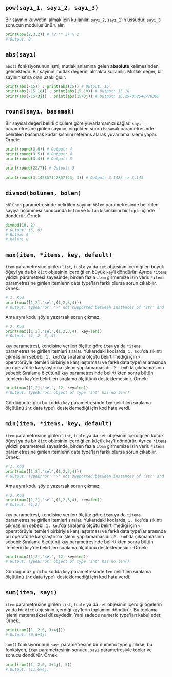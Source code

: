 ﻿## `pow(sayı_1, sayı_2, sayı_3)`
Bir sayının kuvvetini almak için kullanılır. `sayı_2`, `sayı_1`'in üssüdür. `sayı_3` sonucun modulus'ünü `%` alır.
```py
print(pow(2,3,2)) # (2 ** 3) % 2
# Output: 0
```

## `abs(sayı)`
`abs()` fonksiyonunun ismi, mutlak anlamına gelen **absolute** kelimesinden gelmektedir. Bir sayının mutlak değerini almakta kullanılır. Mutlak değer, bir sayının sıfıra olan uzaklığıdır.
```py
print(abs(-15)) ; print(abs(15)) # Output: 15
print(abs(-15.18)) ; print(abs(15.18)) # Output: 15.18
print(abs(-15+3j)) ; print(abs(15+3j)) # Output: 15.297058540778355
```

## `round(sayı, basamak)`
Bir sayısal değeri belirli ölçülere göre yuvarlamamızı sağlar. `sayı` parametresine girilen sayının, virgülden sonra `basamak` parametresinde belirtilen basamak kadar kısmını referans alarak yuvarlama işlemi yapar. Örnek:
```py
print(round(3.6)) # Output: 4
print(round(3.5)) # Output: 4
print(round(3.4)) # Output: 3
  
print(round(22/7)) # Output: 3
  
print(round(3.142857142857143, 3)) # Output: 3.1428 -> 3.143
```

## `divmod(bölünen, bölen)`
`bölünen` parametresinde belirtilen sayının `bölen` parametresinde belirtilen sayıya bölünmesi sonucunda `bölüm` ve `kalan` kısımlarını bir `tuple` içinde döndürür. Örnek:
```py
divmod(10, 2)
# Output: (5, 0)
# Bölüm: 5
# Kalan: 0
```

## `max(item, *items, key, default)`
`item` parametresine girilen `list`, `tuple` ya da `set` objesinin içerdiği en büyük öğeyi ya da bir `dict` objesinin içerdiği en büyük `key`'i döndürür. Ayrıca `*items` yıldızlı parametresi sayesinde, birden fazla `item` girmemize izin verir. `*items` parametresine girilen itemlerin data type'ları farklı olursa sorun çıkabilir. Örnek:
```py
# 1. Kod
print(max([1,2],"sel",(1,2,3,4)))
# Output: TypeError: '>' not supported between instances of 'str' and 'list'
```
Ama aynı kodu şöyle yazarsak sorun çıkmaz:
```py
# 2. Kod
print(max([1,2],"sel",(1,2,3,4), key=len))
# Output: (1, 2, 3, 4)
```
`key` parametresi, kendisine verilen ölçüte göre `item` ya da `*items` parametresine girilen itemleri sıralar. Yukarıdaki kodlarda, `1. kod`'da sıkıntı çıkmasının sebebi: `1. kod`'da sıralama ölçütü belirtilmediği için `>` operatörüyle itemleri birbiriyle karşılaştırması ve farklı data type'lar arasında bu operatörle karşılaştırma işlemi yapılamamasıdır.  `2. kod`'da çıkmamasının sebebi: Sıralama ölçütünü `key` parametresinde belirttikten sonra bütün itemlerin `key`'de belirtilen sıralama ölçütünü desteklemesidir. Örnek:
```py
print(max([1,2],"sel", 12, key=len))
# Output: TypeError: object of type 'int' has no len()
```
Gördüğünüz gibi bu kodda `key` parametresinde `len` belirtilen sıralama ölçütünü `int` data type'ı desteklemediği için kod hata verdi.

## `min(item, *items, key, default)`
`item` parametresine girilen `list`, `tuple` ya da `set` objesinin içerdiği en küçük öğeyi ya da bir `dict` objesinin içerdiği en küçük `key`'i döndürür. Ayrıca `*items` yıldızlı parametresi sayesinde, birden fazla `item` girmemize izin verir. `*items` parametresine girilen itemlerin data type'ları farklı olursa sorun çıkabilir. Örnek:
```py
# 1. Kod
print(min([1,2],"sel",(1,2,3,4)))
# Output: TypeError: '>' not supported between instances of 'str' and 'list'
```
Ama aynı kodu şöyle yazarsak sorun çıkmaz:
```py
# 2. Kod
print(max([1,2],"sel",(1,2,3,4), key=len))
# Output: [1,2]
```
`key` parametresi, kendisine verilen ölçüte göre `item` ya da `*items` parametresine girilen itemleri sıralar. Yukarıdaki kodlarda, `1. kod`'da sıkıntı çıkmasının sebebi: `1. kod`'da sıralama ölçütü belirtilmediği için `<` operatörüyle itemleri birbiriyle karşılaştırması ve farklı data type'lar arasında bu operatörle karşılaştırma işlemi yapılamamasıdır.  `2. kod`'da çıkmamasının sebebi: Sıralama ölçütünü `key` parametresinde belirttikten sonra bütün itemlerin `key`'de belirtilen sıralama ölçütünü desteklemesidir. Örnek:
```py
print(min([1,2],"sel", 12, key=len))
# Output: TypeError: object of type 'int' has no len()
```
Gördüğünüz gibi bu kodda `key` parametresinde `len` belirtilen sıralama ölçütünü `int` data type'ı desteklemediği için kod hata verdi.

## `sum(item, sayı)`
`item` parametresine girilen `list`, `tuple` ya da `set` objesinin içerdiği öğelerin ya da bir `dict` objesinin içerdiği `key`'lerin toplamını döndürür.  Bu toplama işlemi matematiksel düzeydedir. Yani sadece numeric type'ları kabul eder. Örnek:
```py
print(sum([1, 2.6, 3+4j]))
# Output: (6.6+4j)
```
`sum()` fonksiyonunun `sayı` parametresine bir numeric type girilirse, bu fonksiyon, `item` parametresinin sonucu, `sayı` parametresiyle toplar ve sonucu döndürür. Örnek:
```py
print(sum([1, 2.6, 3+4j], 5))
# Output: (11.6+4j)
```
